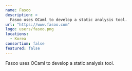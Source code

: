```yaml
---
name: Fasoo
description: > 
  Fasoo uses OCaml to develop a static analysis tool.
url: "https://www.fasoo.com"
logo: users/fasoo.png
locations: 
  - Korea
consortium: false
featured: false
---
```


Fasoo uses OCaml to develop a static analysis tool.
